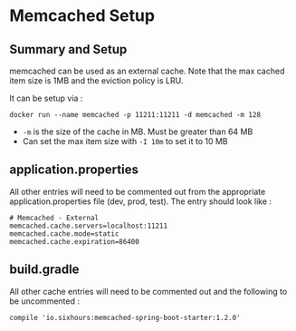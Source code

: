 # Memcached Setup

## Summary and Setup
memcached can be used as an external cache. Note that the max cached item size is 1MB and the eviction policy is LRU.

It can be setup via :

```
docker run --name memcached -p 11211:11211 -d memcached -m 128
```

- `-m` is the size of the cache in MB. Must be greater than 64 MB
- Can set the max item size with `-I 10m` to set it to 10 MB
## application.properties
All other entries will need to be commented out from the appropriate application.properties file (dev, prod, test).
The entry should look like :

```
# Memcached - External
memcached.cache.servers=localhost:11211
memcached.cache.mode=static
memcached.cache.expiration=86400
```

## build.gradle
All other cache entries will need to be commented out and the following to be uncommented :

```
compile 'io.sixhours:memcached-spring-boot-starter:1.2.0'
```